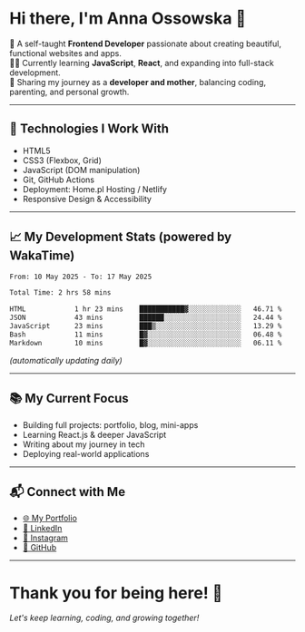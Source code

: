 # Hi there, I'm Anna Ossowska 👋

🌸 A self-taught **Frontend Developer** passionate about creating beautiful, functional websites and apps.  
👩‍💻 Currently learning **JavaScript**, **React**, and expanding into full-stack development.  
💬 Sharing my journey as a **developer and mother**, balancing coding, parenting, and personal growth.

---

## 🚀 Technologies I Work With
- HTML5
- CSS3 (Flexbox, Grid)
- JavaScript (DOM manipulation)
- Git, GitHub Actions
- Deployment: Home.pl Hosting / Netlify
- Responsive Design & Accessibility

---

## 📈 My Development Stats (powered by WakaTime)

<!--START_SECTION:waka-->

```txt
From: 10 May 2025 - To: 17 May 2025

Total Time: 2 hrs 58 mins

HTML            1 hr 23 mins    ███████████▓░░░░░░░░░░░░░   46.71 %
JSON            43 mins         ██████░░░░░░░░░░░░░░░░░░░   24.44 %
JavaScript      23 mins         ███▒░░░░░░░░░░░░░░░░░░░░░   13.29 %
Bash            11 mins         █▓░░░░░░░░░░░░░░░░░░░░░░░   06.48 %
Markdown        10 mins         █▓░░░░░░░░░░░░░░░░░░░░░░░   06.11 %
```

<!--END_SECTION:waka-->

_(automatically updating daily)_

---

## 📚 My Current Focus

- Building full projects: portfolio, blog, mini-apps
- Learning React.js & deeper JavaScript
- Writing about my journey in tech
- Deploying real-world applications

---

## 📬 Connect with Me

- [🌐 My Portfolio](https://ossowska.tech)
- [💼 LinkedIn](https://linkedin.com/in/anna-ossowska-130493a0/)
- [📸 Instagram](https://instagram.com/wiedzma_w_korpo/)
- [🐙 GitHub](https://github.com/anka-oss)

---

# Thank you for being here! 🚀  
_Let's keep learning, coding, and growing together!_

